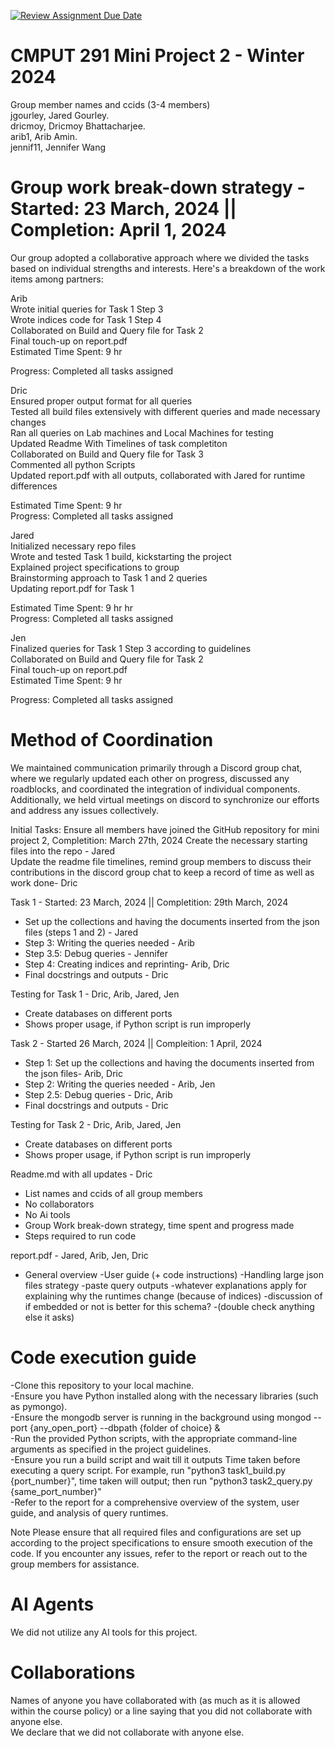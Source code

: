 [![Review Assignment Due Date](https://classroom.github.com/assets/deadline-readme-button-24ddc0f5d75046c5622901739e7c5dd533143b0c8e959d652212380cedb1ea36.svg)](https://classroom.github.com/a/Fozs_Okj)
# CMPUT 291 Mini Project 2 - Winter 2024  
Group member names and ccids (3-4 members)  
  jgourley, Jared Gourley. <br />
  dricmoy, Dricmoy Bhattacharjee.  <br />
  arib1, Arib Amin. <br />
  jennif11, Jennifer Wang <br />

# Group work break-down strategy - Started: 23 March, 2024 || Completion: April 1, 2024
Our group adopted a collaborative approach where we divided the tasks based on individual strengths and interests. Here's a breakdown of the work items among partners:

Arib <br />
Wrote initial queries for Task 1 Step 3 <br />
Wrote indices code for Task 1 Step 4 <br />
Collaborated on Build and Query file for Task 2 <br />
Final touch-up on report.pdf <br />
Estimated Time Spent: 9 hr <br />

Progress: Completed all tasks assigned

Dric <br />
Ensured proper output format for all queries <br />
Tested all build files extensively with different queries and made necessary changes <br />
Ran all queries on Lab machines and Local Machines for testing <br />
Updated Readme With Timelines of task completiton <br />
Collaborated on Build and Query file for Task 3 <br />
Commented all python Scripts <br />
Updated report.pdf with all outputs, collaborated with Jared for runtime differences <br />

Estimated Time Spent: 9 hr <br />
Progress: Completed all tasks assigned

Jared <br />
Initialized necessary repo files <br />
Wrote and tested Task 1 build, kickstarting the project <br />
Explained project specifications to group <br />
Brainstorming approach to Task 1 and 2 queries <br />
Updating report.pdf for Task 1 <br />

Estimated Time Spent: 9 hr hr <br />
Progress: Completed all tasks assigned <br />

Jen <br />
Finalized queries for Task 1 Step 3 according to guidelines <br />
Collaborated on Build and Query file for Task 2 <br />
Final touch-up on report.pdf <br />
Estimated Time Spent: 9 hr <br />

Progress: Completed all tasks assigned  <br />

# Method of Coordination 
We maintained communication primarily through a Discord group chat, where we regularly updated each other on progress, discussed any roadblocks, and coordinated the integration of individual components. Additionally, we held virtual meetings on discord to synchronize our efforts and address any issues collectively. <br />

Initial Tasks:
Ensure all members have joined the GitHub repository for mini project 2, Completition: March 27th, 2024
Create the necessary starting files into the repo - Jared <br />
Update the readme file timelines, remind group members to discuss their contributions in the discord group chat to keep a record of time as well as work done- Dric <br />

Task 1 - Started: 23 March, 2024 || Completition: 29th March, 2024<br />
- Set up the collections and having the documents inserted from the json files (steps 1 and 2) - Jared <br />
- Step 3: Writing the queries needed - Arib <br />
- Step 3.5: Debug queries - Jennifer <br />
- Step 4: Creating indices and reprinting- Arib, Dric <br />
- Final docstrings and outputs - Dric <br /> 

Testing for Task 1 - Dric, Arib, Jared, Jen <br />
- Create databases on different ports <br />
- Shows proper usage, if Python script is run improperly <br />

Task 2 - Started 26 March, 2024 || Compleition: 1 April, 2024 <br />
- Step 1: Set up the collections and having the documents inserted from the json files- Arib, Dric <br />
- Step 2: Writing the queries needed - Arib, Jen <br />
- Step 2.5: Debug queries - Dric, Arib <br />
- Final docstrings and outputs - Dric <br /> 

Testing for Task 2 - Dric, Arib, Jared, Jen <br />
- Create databases on different ports <br />
- Shows proper usage, if Python script is run improperly <br />

Readme.md with all updates - Dric
- List names and ccids of all group members
- No collaborators
- No Ai tools
- Group Work break-down strategy, time spent and progress made
- Steps required to run code

report.pdf - Jared, Arib, Jen, Dric
- General overview 
-User guide (+ code instructions) 
-Handling large json files strategy
-paste query outputs 
-whatever explanations apply for explaining why the runtimes change (because of indices)
-discussion of if embedded or not is better for this schema?
-(double check anything else it asks)

# Code execution guide
-Clone this repository to your local machine. <br />
-Ensure you have Python installed along with the necessary libraries (such as pymongo). <br />
-Ensure the mongodb server is running in the background using mongod --port {any_open_port} --dbpath {folder of choice} & <br />
-Run the provided Python scripts, with the appropriate command-line arguments as specified in the project guidelines. <br />
-Ensure you run a build script and wait till it outputs Time taken before executing a query script. For example, run "python3 task1_build.py {port_number}", time taken will output; then run "python3 task2_query.py {same_port_number}" <br />
-Refer to the report for a comprehensive overview of the system, user guide, and analysis of query runtimes. <br />

Note
Please ensure that all required files and configurations are set up according to the project specifications to ensure smooth execution of the code. If you encounter any issues, refer to the report or reach out to the group members for assistance. <br />

# AI Agents
We did not utilize any AI tools for this project.

# Collaborations
Names of anyone you have collaborated with (as much as it is allowed within the course policy) or a line saying that you did not collaborate with anyone else.  
We declare that we did not collaborate with anyone else.
